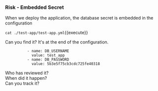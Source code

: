 

### Risk - Embedded Secret

When we deploy the application, the database secret is embedded in the configuration

`cat ./test-app/test-app.yml`{{execute}}

Can you find it?  It's at the end of the configuration.   

```
          - name: DB_USERNAME
            value: test_app
          - name: DB_PASSWORD
            value: 5b3e5f75cb3cdc725fe40318
```

Who has reviewed it?  
When did it happen?   
Can you track it?  
